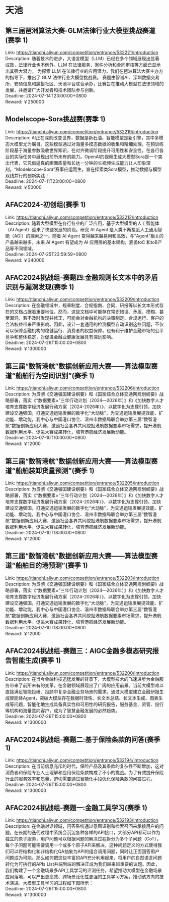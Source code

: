 # 天池



## 第三届琶洲算法大赛-GLM法律行业大模型挑战赛道(赛季 1)

Link: https://tianchi.aliyun.com/competition/entrance/532221/introduction  
Description: 随着技术的进步，大语言模型（LLM）已经在多个领域展现出显著成效，法律行业也不例外。LLM 在法律服务、案件分析和合同审核等方面已显示出其强大潜力。
为探索 LLM 在法律行业的应用潜力，我们在琶洲算法大赛主办方的指导下，推出了 GLM 法律行业大模型挑战赛。
赛题由智谱AI、深圳数据交易所、安硕信息和魔搭社区、天池平台联合承办，比赛旨在推动大模型在法律领域的发展，并邀请广大开发者和技术团队参与创新。  
Deadline: 2024-07-14T23:00:00+0800  
Reward: ￥250000  


## Modelscope-Sora挑战赛(赛季 1)

Link: https://tianchi.aliyun.com/competition/entrance/532219/introduction  
Description: AI正在深刻改变世界，数据是新石油，智能模型是新引擎，其中多模态大模型尤为瞩目。这些模型通过对海量多模态数据的收集和精细处理，在预训练阶段基于海量参数吸收世界知识，在对齐微调阶段提升可用性和安全性，在各行各业的实际任务中展现出前所未有的能力。OpenAI的视频生成大模型Sora是一个突出代表，它凭借逼真的画面质量和长达一分钟的长视频生成能力让人印象深刻。“Modelscope-Sora”赛事应运而生，旨在探索类Sora模型，推动数据与模型双线并行的创新实践！  
Deadline: 2024-07-11T23:00:00+0800  
Reward: ￥50000  


## AFAC2024-初创组(赛季 1)

Link: https://tianchi.aliyun.com/competition/entrance/532212/introduction  
Description: 随着大型模型在各行各业的广泛应用，基于大型模型的人工智能体（AI Agent）迎来了快速发展的阶段。研究 AI Agent 是人类不断接近人工通用智能（AGI）的探索之一。随着 AI Agent 变得越来越易用和高效，与“Agent”相关的产品越来越多，未来 AI Agent 有望成为 AI 应用层的基本架构，涵盖toC 和toB产品等不同领域。  
Deadline: 2024-07-25T23:59:59+0800  
Reward: ￥340000  


## AFAC2024挑战组-赛题四:金融规则长文本中的矛盾识别与漏洞发现(赛季 1)

Link: https://tianchi.aliyun.com/competition/entrance/532209/introduction  
Description: 在金融领域中，规章制度、合规指南、合同、研报等以长文本形式存在的文档占据着重要地位。然而，这些文档中可能存在常识错误、矛盾、模糊，甚至漏洞，若不及时发现并修正，可能会对金融机构的决策制定、合规运行、客户的合法权益带来严重影响。因此，设计一套通用的检测模型自动识别这些问题，不仅可以保障金融机构的稳健运行、消费者的权益保障，也有利于维护金融市场的公平竞争和整体稳定，对促进金融业健康发展具有深远影响。  
Deadline: 2024-07-26T15:00:00+0800  
Reward: ￥1300000  


## 第三届“数智港航”数据创新应用大赛——算法模型赛道“船舶行为空间识别”(赛季 1)

Link: https://tianchi.aliyun.com/competition/entrance/532206/introduction  
Description: 为贯彻《交通强国建设纲要》和《国家综合立体交通网规划纲要》战略部署，落实《“数据要素×”三年行动计划（2024—2026年）》和《加快数字人才培育支撑数字经济发展行动方案（2024-2026年）》，以数字化为支撑引领，加快建设交通强国，打通交通运输发展的数字化“大动脉”，为交通运输发展提效能、扩功能、增动能，我中心与中国港口协会、温州市数据局联合举办第三届“数智港航”数据创新应用大赛，激励社会各界共同挖掘港航数据要素市场需求，提升港航数据利用水平，促进大赛成果转化，培育港航经济发展新动能。  
Deadline: 2024-07-10T10:00:00+0800  
Reward: ￥12000  


## 第三届“数智港航”数据创新应用大赛——算法模型赛道“船舶装卸货量预测”(赛季 1)

Link: https://tianchi.aliyun.com/competition/entrance/532205/introduction  
Description: 为贯彻《交通强国建设纲要》和《国家综合立体交通网规划纲要》战略部署，落实《“数据要素×”三年行动计划（2024—2026年）》和《加快数字人才培育支撑数字经济发展行动方案（2024-2026年）》，以数字化为支撑引领，加快建设交通强国，打通交通运输发展的数字化“大动脉”，为交通运输发展提效能、扩功能、增动能，我中心与中国港口协会、温州市数据局联合举办第三届“数智港航”数据创新应用大赛，激励社会各界共同挖掘港航数据要素市场需求，提升港航数据利用水平，促进大赛成果转化，培育港航经济发展新动能。  
Deadline: 2024-07-10T18:00:00+0800  
Reward: ￥12000  


## 第三届“数智港航”数据创新应用大赛——算法模型赛道“船舶目的港预测”(赛季 1)

Link: https://tianchi.aliyun.com/competition/entrance/532203/introduction  
Description: 为贯彻《交通强国建设纲要》和《国家综合立体交通网规划纲要》战略部署，落实《“数据要素×”三年行动计划（2024—2026年）》和《加快数字人才培育支撑数字经济发展行动方案（2024-2026年）》，以数字化为支撑引领，加快建设交通强国，打通交通运输发展的数字化“大动脉”，为交通运输发展提效能、扩功能、增动能，我中心与中国港口协会、温州市数据局联合举办第三届“数智港航”数据创新应用大赛，激励社会各界共同挖掘港航数据要素市场需求，提升港航数据利用水平，促进大赛成果转化，培育港航经济发展新动能。  
Deadline: 2024-07-10T18:00:00+0800  
Reward: ￥12000  


## AFAC2024挑战组-赛题三：AIGC金融多模态研究报告智能生成(赛季 1)

Link: https://tianchi.aliyun.com/competition/entrance/532200/introduction  
Description: 在当今金融科技迅猛发展的背景下，大模型技术的飞速进步为金融服务带来了前所未有的变革，在金融领域展现出了广阔的应用前景。当前大模型难以直接满足智能投研、投顾中复杂金融业务场景的需求。通过大模型建立金融研报生成智能体Agent，突破大模型存在数据时效性、长文本总结、长文本生成、图表生成等问题，智能化地生成具备真实性和可用性的研究报告，服务基金、资管、投行等机构和海量意向客户，成为了智慧金融发展的必然趋势。  
Deadline: 2024-07-26T15:00:00+0800  
Reward: ￥1300000  


## AFAC2024挑战组-赛题二:基于保险条款的问答(赛季 1)

Link: https://tianchi.aliyun.com/competition/entrance/532194/introduction  
Description: 在当前信息充斥的时代，保险产品及其条款的复杂性不断增加，这对消费者和保险专业人士理解和应用保险条款构成了不小的挑战。为了有效提升保险行业的服务效率和质量，迫切需要通过智能化手段优化保险条款的问答过程。  
Deadline: 2024-07-26T15:00:00+0800  
Reward: ￥1300000  


## AFAC2024挑战组-赛题一:金融工具学习(赛季 1)

Link: https://tianchi.aliyun.com/competition/entrance/532193/introduction  
Description: 在金融对话领域，问答系统通过意图识别和检索召回来承接用户的问题，在长期的迭代过程中系统会沉淀各种各样的API接口，大部分API都可以作为独立的原子服务，用户问题可以根据问题的解决过程拆分为多个子问题（CoT），每个子问题可能需要调用一个或多个原子API来解决，这种问题定义的方式使得我们可以将结构化和非结构化QA抽象为API的组合调用问题，同时让正面回答用户问题成为可能。那么如何把这些丰富的API充分利用起来，将用户的自然语言问题转化为可执行的APIs List并端到端的解决正成为我们越来越重要的议题。因此，我们构建了一个金融场景多API工具学习的评测任务，希望推动大模型在金融场景应用落地，可以产出更高效、跨场景泛化性更强的工具学习方案，推动该方向的技术演进。大模型工具学习的过程如下图所示：  
Deadline: 2024-07-26T15:00:00+0800  
Reward: ￥1300000  

